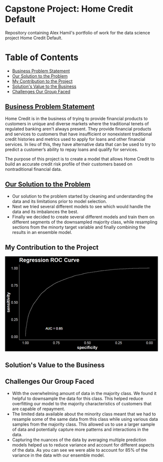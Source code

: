 # Capstone Project: Home Credit Default
Repository containing Alex Hamil's portfolio of work for the data science project Home Credit Default.

# Table of Contents
- [Business Problem Statement](#Business-Problem-Statement)
- [Our Solution to the Problem](#Our-Solution-to-the-Problem)
- [My Contribution to the Project](#My_Contribution_to_the_Project)
- [Solution's Value to the Business](#Solutions-Value-to-the-Business)
- [Challenges Our Group Faced](#Challenges_Our_Group_Faced)


## [Business Problem Statement](#Business-Problem-Statement)
Home Credit is in the business of trying to provide financial products to customers in unique and diverse markets where the traditional tenets of regulated banking aren't always present. They provide financial products and services to customers that have insufficient or nonexistent traditional credit histories and metrics used to apply for loans and other financial services. In lieu of this, they have alternative data that can be used to try to predict a customer’s ability to repay loans and qualify for services.

The purpose of this project is to create a model that allows Home Credit to build an accurate credit risk profile of their customers based on nontraditional financial data.

## [Our Solution to the Problem](#Our-Solution-to-the-Problem)
* Our solution to the problem started by cleaning and understanding the data and its limitations prior to model selection.
* Next we tried several different models to see which would handle the data and its imbalances the best.
* Finally we decided to create several different models and train them on different segments of the downsampled majority class, while resampling sections from the minorty target variable and finally combining the results in an ensemble model.

## My Contribution to the Project

![](/images/Regression%20ROC%20Curve.png)

## Solution's Value to the Business

## Challenges Our Group Faced
* With the overwhelming amount of data in the majority class. We found it helpful to downsample the data for this class. This helped reduce overfitting our model to the majority characteristics of customers that are capable of repayment. 
* The limited data available about the minority class meant that we had to resample some of the same data from this class while using various data samples from the majority class. This allowed us to use a larger sample of data and potentially capture more patterns and interactions in the data.
* Capturing the nuances of the data by averaging multiple prediction models helped us to reduce variance and account for different aspects of the data. As you can see we were able to account for 85% of the variance in the data with our ensemble model. 


